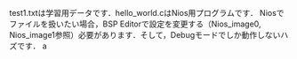 test1.txtは学習用データです．hello_world.cはNios用プログラムです．
Niosでファイルを扱いたい場合，BSP Editorで設定を変更する（Nios_image0, Nios_image1参照）必要があります．そして，Debugモードでしか動作しないハズです．
a
